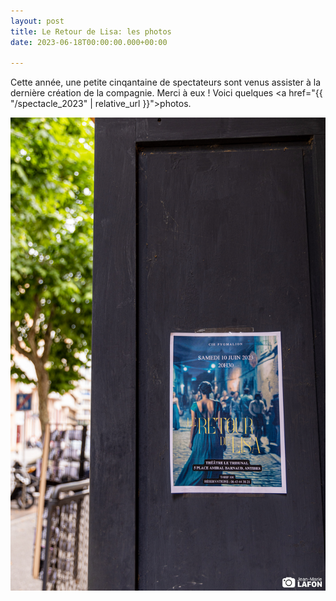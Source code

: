 ```yaml
---
layout: post
title: Le Retour de Lisa: les photos
date: 2023-06-18T00:00:00.000+00:00

---
```

Cette année, une petite cinqantaine de spectateurs sont venus assister à la dernière création de la compagnie. Merci à eux ! Voici quelques <a href="{{ "/spectacle_2023" | relative_url }}">photos</a>.

![](/images/2023/Lisa-8.jpg)



